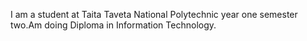 I am a student at Taita Taveta National Polytechnic year one semester two.Am doing Diploma in Information Technology.